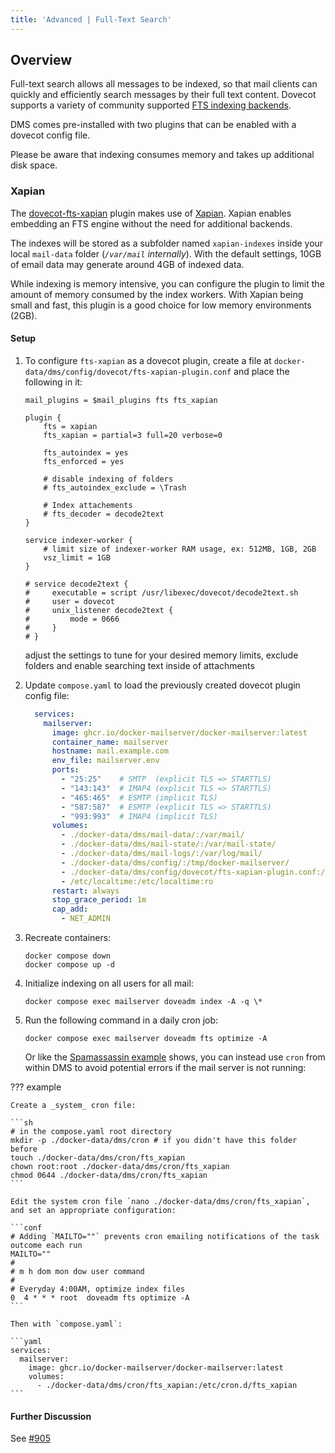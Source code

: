 ```yaml
---
title: 'Advanced | Full-Text Search'
---
```


## Overview

Full-text search allows all messages to be indexed, so that mail clients can quickly and efficiently search messages by their full text content. Dovecot supports a variety of community supported [FTS indexing backends](https://doc.dovecot.org/configuration_manual/fts/).

DMS comes pre-installed with two plugins that can be enabled with a dovecot config file.

Please be aware that indexing consumes memory and takes up additional disk space.

### Xapian

The [dovecot-fts-xapian](https://github.com/grosjo/fts-xapian) plugin makes use of [Xapian](https://xapian.org/). Xapian enables embedding an FTS engine without the need for additional backends.

The indexes will be stored as a subfolder named `xapian-indexes` inside your local `mail-data` folder (_`/var/mail` internally_). With the default settings, 10GB of email data may generate around 4GB of indexed data.

While indexing is memory intensive, you can configure the plugin to limit the amount of memory consumed by the index workers. With Xapian being small and fast, this plugin is a good choice for low memory environments (2GB).

#### Setup

1. To configure `fts-xapian` as a dovecot plugin, create a file at `docker-data/dms/config/dovecot/fts-xapian-plugin.conf` and place the following in it:

    ```
    mail_plugins = $mail_plugins fts fts_xapian

    plugin {
        fts = xapian
        fts_xapian = partial=3 full=20 verbose=0

        fts_autoindex = yes
        fts_enforced = yes

        # disable indexing of folders
        # fts_autoindex_exclude = \Trash

        # Index attachements
        # fts_decoder = decode2text
    }

    service indexer-worker {
        # limit size of indexer-worker RAM usage, ex: 512MB, 1GB, 2GB
        vsz_limit = 1GB
    }

    # service decode2text {
    #     executable = script /usr/libexec/dovecot/decode2text.sh
    #     user = dovecot
    #     unix_listener decode2text {
    #         mode = 0666
    #     }
    # }
    ```

    adjust the settings to tune for your desired memory limits, exclude folders and enable searching text inside of attachments

2. Update `compose.yaml` to load the previously created dovecot plugin config file:

    ```yaml
      services:
        mailserver:
          image: ghcr.io/docker-mailserver/docker-mailserver:latest
          container_name: mailserver
          hostname: mail.example.com
          env_file: mailserver.env
          ports:
            - "25:25"    # SMTP  (explicit TLS => STARTTLS)
            - "143:143"  # IMAP4 (explicit TLS => STARTTLS)
            - "465:465"  # ESMTP (implicit TLS)
            - "587:587"  # ESMTP (explicit TLS => STARTTLS)
            - "993:993"  # IMAP4 (implicit TLS)
          volumes:
            - ./docker-data/dms/mail-data/:/var/mail/
            - ./docker-data/dms/mail-state/:/var/mail-state/
            - ./docker-data/dms/mail-logs/:/var/log/mail/
            - ./docker-data/dms/config/:/tmp/docker-mailserver/
            - ./docker-data/dms/config/dovecot/fts-xapian-plugin.conf:/etc/dovecot/conf.d/10-plugin.conf:ro
            - /etc/localtime:/etc/localtime:ro
          restart: always
          stop_grace_period: 1m
          cap_add:
            - NET_ADMIN
    ```

3. Recreate containers:

    ```
    docker compose down
    docker compose up -d
    ```

4. Initialize indexing on all users for all mail:

    ```
    docker compose exec mailserver doveadm index -A -q \*
    ```

5. Run the following command in a daily cron job:

    ```
    docker compose exec mailserver doveadm fts optimize -A
    ```
    Or like the [Spamassassin example][docs-faq-sa-learn-cron] shows, you can instead use `cron` from within DMS to avoid potential errors if the mail server is not running:

??? example

    Create a _system_ cron file:

    ```sh
    # in the compose.yaml root directory
    mkdir -p ./docker-data/dms/cron # if you didn't have this folder before
    touch ./docker-data/dms/cron/fts_xapian
    chown root:root ./docker-data/dms/cron/fts_xapian
    chmod 0644 ./docker-data/dms/cron/fts_xapian
    ```

    Edit the system cron file `nano ./docker-data/dms/cron/fts_xapian`, and set an appropriate configuration:

    ```conf
    # Adding `MAILTO=""` prevents cron emailing notifications of the task outcome each run
    MAILTO=""
    #
    # m h dom mon dow user command
    #
    # Everyday 4:00AM, optimize index files
    0  4 * * * root  doveadm fts optimize -A
    ```

    Then with `compose.yaml`:

    ```yaml
    services:
      mailserver:
        image: ghcr.io/docker-mailserver/docker-mailserver:latest
        volumes:
          - ./docker-data/dms/cron/fts_xapian:/etc/cron.d/fts_xapian
    ```

#### Further Discussion

See [#905](https://github.com/docker-mailserver/docker-mailserver/issues/905)

[docs-faq-sa-learn-cron]: ../../faq.md#how-can-i-make-spamassassin-better-recognize-spam
